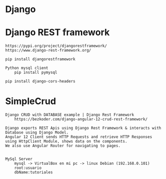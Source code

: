 # Django

# Django REST framework
	https://pypi.org/project/djangorestframework/
	https://www.django-rest-framework.org/
	
	pip install djangorestframework
	
	Python mysql client
		pip install pymysql
	
	pip install django-cors-headers
	

# SimpleCrud
	Django CRUD with DATABASE example | Django Rest Framework
		https://bezkoder.com/django-angular-12-crud-rest-framework/
		
	Django exports REST Apis using Django Rest Framework & interacts with Database using Django Model.
	Angular 12 Client sends HTTP Requests and retrieve HTTP Responses using HttpClient Module, shows data on the components.
	We also use Angular Router for navigating to pages.
	
	
	MySql Server
		mysql -> VirtualBox en mi pc -> linux Debian (192.168.0.101)
		root:usuario
		dbName:tutoriales
		



